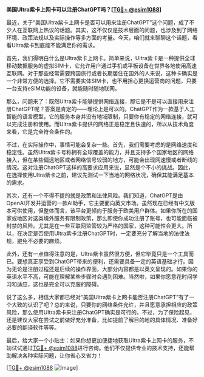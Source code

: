 **美国Ultra紫卡上网卡可以注册ChatGPT吗？[[TG💪+ @esim1088](https://t.me/s/esim1088)]**

最近，关于“美国Ultra紫卡上网卡是否可以用来注册ChatGPT”这个问题，成了不少人在互联网上热议的话题。其实，这不仅仅是技术层面的问题，也涉及到了网络环境、政策法规以及实际操作等多方面的考量。今天，咱们就来聊聊这个话题，看看Ultra紫卡到底能不能满足你的需求。

首先，我们得明白什么是Ultra紫卡上网卡。简单来说，Ultra紫卡是一种提供全球移动数据服务的虚拟SIM卡，它允许用户通过手机或平板设备在世界各地使用高速互联网。对于那些经常需要跨国旅行或者长期居住在国外的人来说，这种卡确实是一个非常方便的选择。它不需要实体SIM卡，也不用担心更换运营商的问题，只要一台支持eSIM功能的设备，就能随时随地联网。

那么，问题来了：既然Ultra紫卡能够提供网络连接，那它是不是可以直接用来注册ChatGPT呢？答案是肯定的——理论上是可以的。ChatGPT作为一款基于人工智能的语言模型，它的服务本身并没有地域限制，只要你有稳定的网络连接，就可以完成注册和使用。而Ultra紫卡提供的网络正是稳定且快速的，所以从技术角度来看，它是完全符合条件的。

不过，在实际操作中，事情可能会复杂一些。首先，我们需要考虑的是网络速度和稳定性。虽然Ultra紫卡号称拥有全球覆盖的能力，并且支持多个国家地区的网络接入，但在某些偏远地区或者网络信号较弱的地方，可能会出现网速慢或者断线的情况。这对注册ChatGPT这样的高要求应用来说，显然是个不小的挑战。因此，在选择使用Ultra紫卡之前，建议先测试一下当地的网络状况，确保其能满足基本的需求。

其次，还有一个不得不提的就是政策和法律风险。我们知道，ChatGPT是由OpenAI开发并运营的一款AI助手，它主要面向英文市场。虽然现在已经有中文版本可供使用，但整体而言，该平台更倾向于服务于欧美用户群体。如果你所在的国家或地区对这类境外服务有限制政策，那么即使你成功注册了账号，也可能面临被封禁的风险。尤其是在一些互联网监管较为严格的国家，这种可能性会更大。所以，在决定是否使用Ultra紫卡注册ChatGPT时，一定要充分了解当地的法律法规，避免不必要的麻烦。

此外，还有一点值得注意的是，Ultra紫卡虽然很方便，但它毕竟只是一个工具而已。要想真正享受到ChatGPT带来的便利，还需要具备一定的英语基础才行。因为无论是注册过程还是后续的操作界面，大部分内容都是以英文呈现的。如果你的英语水平不高，可能在理解某些步骤时会遇到困难。当然啦，如果你愿意花时间学习和适应，这也是完全可以克服的障碍。

说了这么多，相信大家都已经对“美国Ultra紫卡上网卡能否注册ChatGPT”有了一个大致的认识了吧？总的来说，只要你的网络条件允许，并且愿意承担相应的政策风险，那么使用Ultra紫卡来注册ChatGPT确实是可行的。不过，为了保险起见，还是建议大家在尝试之前做好充分准备，比如提前了解目的地的具体情况、准备好必要的翻译软件等等。

最后，给大家一个小贴士：如果你想更加便捷地获取Ultra紫卡上网卡的服务，不妨试试通过[TG💪+ @esim1088](https://t.me/s/esim1088)进行咨询。他们不仅提供专业的技术支持，还能帮助解决各种实际问题，让你省心又省力！

[[TG💪+ @esim1088](https://t.me/s/esim1088) ![Image](https://i.postimg.cc/4NQfJmqS/Snipaste-2025-05-13-00-14-12.png)]
